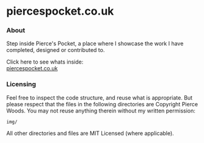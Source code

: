 # piercespocket.co.uk
<h3><strong>About</strong></h3>

<p>Step inside Pierce's Pocket, a place where I showcase the work I have completed, designed or contributed to.

Click here to see whats inside: <br>
<a href="www.piercespocket.co.uk">piercespocket.co.uk</a>

</p>

<h3><strong>Licensing</strong></h3>

Feel free to inspect the code structure, and reuse what is appropriate. But please respect that the files in the following directories are Copyright Pierce Woods. You may not reuse anything therein without my written permission:

    img/

All other directories and files are MIT Licensed (where applicable).
